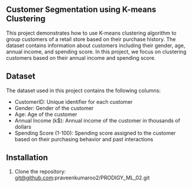 ## Customer Segmentation using K-means Clustering

This project demonstrates how to use K-means clustering algorithm to group customers of a retail store based on their purchase history. The dataset contains information about customers including their gender, age, annual income, and spending score. In this project, we focus on clustering customers based on their annual income and spending score.

## Dataset

The dataset used in this project contains the following columns:

- CustomerID: Unique identifier for each customer
- Gender: Gender of the customer
- Age: Age of the customer
- Annual Income (k$): Annual income of the customer in thousands of dollars
- Spending Score (1-100): Spending score assigned to the customer based on their purchasing behavior and past interactions

## Installation

1. Clone the repository: git@github.com:praveenkumaroo2/PRODIGY_ML_02.git
